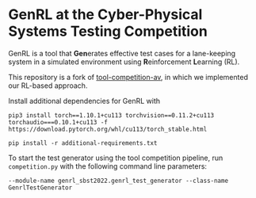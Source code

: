 # GenRL at the Cyber-Physical Systems Testing Competition #

GenRL is a tool that **Gen**erates effective test cases for a lane-keeping system in a simulated
environment using **R**einforcement **L**earning (RL).

This repository is a fork of [tool-competition-av](https://github.com/se2p/tool-competition-av), in which we implemented our RL-based approach.

Install additional dependencies for GenRL with
```
pip3 install torch==1.10.1+cu113 torchvision==0.11.2+cu113 torchaudio===0.10.1+cu113 -f https://download.pytorch.org/whl/cu113/torch_stable.html

pip install -r additional-requirements.txt 
```

To start the test generator using the tool competition pipeline, run `competition.py` with the following command line parameters:
```
--module-name genrl_sbst2022.genrl_test_generator --class-name GenrlTestGenerator 
```
